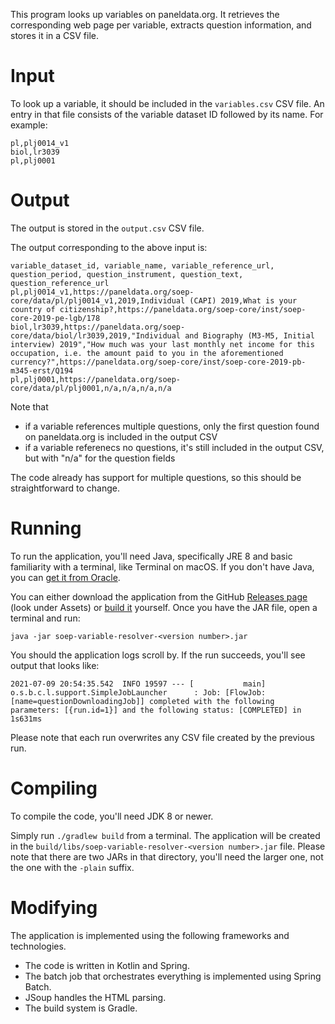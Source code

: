 This program looks up variables on paneldata.org. It retrieves the corresponding web page per variable, extracts question information, and stores it in a CSV file. 

# Input 
To look up a variable, it should be included in the `variables.csv` CSV file. An entry in that file consists of the variable dataset ID followed by its name. For example:

```
pl,plj0014_v1
biol,lr3039
pl,plj0001
```

# Output
The output is stored in the `output.csv` CSV file.

The output corresponding to the above input is:
```
variable_dataset_id, variable_name, variable_reference_url, question_period, question_instrument, question_text, question_reference_url
pl,plj0014_v1,https://paneldata.org/soep-core/data/pl/plj0014_v1,2019,Individual (CAPI) 2019,What is your country of citizenship?,https://paneldata.org/soep-core/inst/soep-core-2019-pe-lgb/178
biol,lr3039,https://paneldata.org/soep-core/data/biol/lr3039,2019,"Individual and Biography (M3-M5, Initial interview) 2019","How much was your last monthly net income for this occupation, i.e. the amount paid to you in the aforementioned currency?",https://paneldata.org/soep-core/inst/soep-core-2019-pb-m345-erst/Q194
pl,plj0001,https://paneldata.org/soep-core/data/pl/plj0001,n/a,n/a,n/a,n/a
```

Note that
- if a variable references multiple questions, only the first question found on paneldata.org is included in the output CSV
- if a variable referenecs no questions, it's still included in the output CSV, but with "n/a" for the question fields

The code already has support for multiple questions, so this should be straightforward to change.

# Running
To run the application, you'll need Java, specifically JRE 8 and basic familiarity with a terminal, like Terminal on macOS. If you don't have Java, you can [get it from Oracle](https://www.oracle.com/java/technologies/javase-jre8-downloads.html).

You can either download the application from the GitHub [Releases page](https://github.com/emersonf/soep-variable-resolver/releases) (look under Assets) or [build it](#compiling) yourself. Once you have the JAR file, open a terminal and run:

```
java -jar soep-variable-resolver-<version number>.jar
```

You should the application logs scroll by. If the run succeeds, you'll see output that looks like:

```
2021-07-09 20:54:35.542  INFO 19597 --- [           main] o.s.b.c.l.support.SimpleJobLauncher      : Job: [FlowJob: [name=questionDownloadingJob]] completed with the following parameters: [{run.id=1}] and the following status: [COMPLETED] in 1s631ms
```

Please note that each run overwrites any CSV file created by the previous run.

# Compiling

To compile the code, you'll need JDK 8 or newer. 

Simply run `./gradlew build` from a terminal. The application will be created in the `build/libs/soep-variable-resolver-<version number>.jar` file. Please note that there are two JARs in that directory, you'll need the larger one, not the one with the `-plain` suffix.

# Modifying

The application is implemented using the following frameworks and technologies.

- The code is written in Kotlin and Spring.
- The batch job that orchestrates everything is implemented using Spring Batch.
- JSoup handles the HTML parsing.
- The build system is Gradle.

